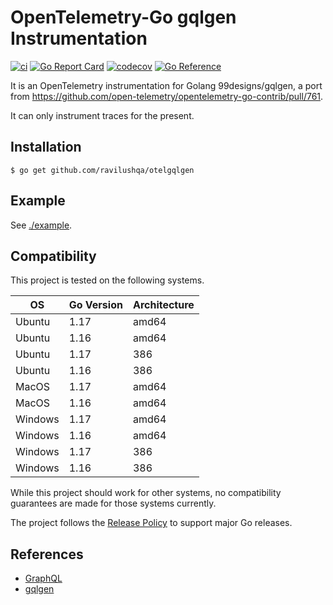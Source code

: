 # OpenTelemetry-Go gqlgen Instrumentation

[![ci](https://github.com/ravilushqa/otelgqlgen/actions/workflows/ci.yaml/badge.svg?branch=main)](https://github.com/ravilushqa/otelgqlgen/actions/workflows/ci.yaml)
[![Go Report Card](https://goreportcard.com/badge/github.com/ravilushqa/otelgqlgen)](https://goreportcard.com/report/github.com/ravilushqa/otelgqlgen)
[![codecov](https://codecov.io/gh/ravilushqa/otelgqlgen/branch/main/graph/badge.svg?token=4LXALH3K72)](https://codecov.io/gh/ravilushqa/otelgqlgen)
[![Go Reference](https://pkg.go.dev/badge/github.com/ravilushqa/otelgqlgen.svg)](https://pkg.go.dev/github.com/ravilushqa/otelgqlgen)

It is an OpenTelemetry instrumentation for Golang 99designs/gqlgen, a port from https://github.com/open-telemetry/opentelemetry-go-contrib/pull/761.

It can only instrument traces for the present.

## Installation

```
$ go get github.com/ravilushqa/otelgqlgen
```

## Example

See [./example](./example).

## Compatibility

This project is tested on the following systems.

| OS      | Go Version | Architecture |
| ------- | ---------- | ------------ |
| Ubuntu  | 1.17       | amd64        |
| Ubuntu  | 1.16       | amd64        |
| Ubuntu  | 1.17       | 386          |
| Ubuntu  | 1.16       | 386          |
| MacOS   | 1.17       | amd64        |
| MacOS   | 1.16       | amd64        |
| Windows | 1.17       | amd64        |
| Windows | 1.16       | amd64        |
| Windows | 1.17       | 386          |
| Windows | 1.16       | 386          |

While this project should work for other systems, no compatibility guarantees
are made for those systems currently.

The project follows the [Release Policy](https://golang.org/doc/devel/release#policy) to support major Go releases.


## References

- [GraphQL](https://graphql.org/)
- [gqlgen](https://gqlgen.com)
